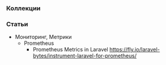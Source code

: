 ### Коллекции



### Статьи

- Мониторинг, Метрики
    - Prometheus
        - Prometheus Metrics in Laravel https://fly.io/laravel-bytes/instrument-laravel-for-prometheus/